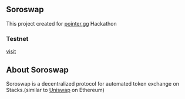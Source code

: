 ## Soroswap
This project created for [pointer.gg](https://www.pointer.gg/) Hackathon  

### Testnet
[visit](https://soroswap-v1.vercel.app/)  

## About Soroswap
Soroswap is a decentralized protocol for automated token exchange on Stacks.(similar to [Uniswap](https://uniswap.org/) on Ethereum)  


